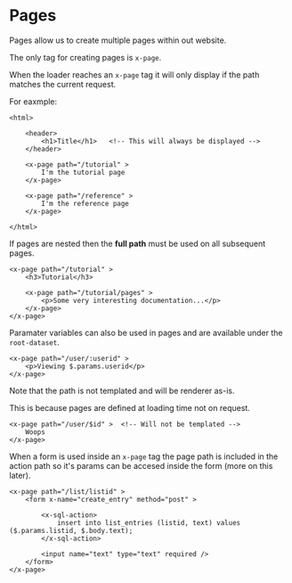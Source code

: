 # Pages

Pages allow us to create multiple pages within out website.

The only tag for creating pages is `x-page`.

When the loader reaches an `x-page` tag it will only display if the path matches the current request.


For eaxmple:
```
<html>

    <header>
        <h1>Title</h1>   <!-- This will always be displayed -->
    </header>

    <x-page path="/tutorial" >
        I'm the tutorial page
    </x-page>

    <x-page path="/reference" >
        I'm the reference page
    </x-page>

</html>
```

If pages are nested then the **full path** must be used on all subsequent pages.


```
<x-page path="/tutorial" >
    <h3>Tutorial</h3>

    <x-page path="/tutorial/pages" >
        <p>Some very interesting documentation...</p>
    </x-page>
</x-page>
```

Paramater variables can also be used in pages and are available under the `root-dataset`.

```
<x-page path="/user/:userid" >
    <p>Viewing $.params.userid</p>
</x-page>
```

Note that the path is not templated and will be renderer as-is.

This is because pages are defined at loading time not on request.

```
<x-page path="/user/$id" >  <!-- Will not be templated -->
    Woops
</x-page>
```

When a form is used inside an `x-page` tag the page path is included in the action path so it's params can be accesed inside the form (more on this later).

```
<x-page path="/list/listid" >
    <form x-name="create_entry" method="post" >

        <x-sql-action>
            insert into list_entries (listid, text) values ($.params.listid, $.body.text);
        </x-sql-action>

        <input name="text" type="text" required />
    </form>
</x-page>
```
